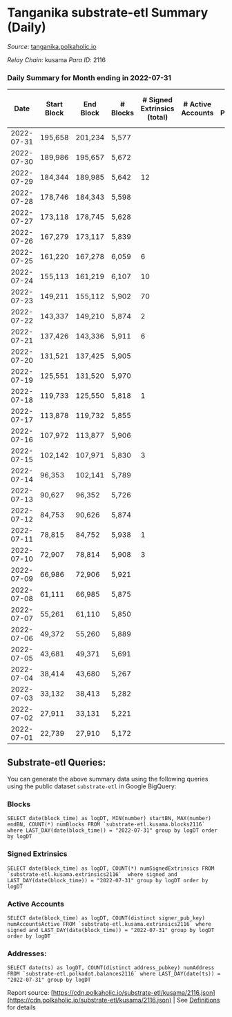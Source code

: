 # Tanganika substrate-etl Summary (Daily)

_Source_: [tanganika.polkaholic.io](https://tanganika.polkaholic.io)

*Relay Chain*: kusama
*Para ID*: 2116



### Daily Summary for Month ending in 2022-07-31


| Date | Start Block | End Block | # Blocks | # Signed Extrinsics (total) | # Active Accounts | # Passive | # New | # Addresses with Balances | # Events | # Transfers | # XCM Transfers In | # XCM Transfers Out |
| ---- | ----------- | --------- | -------- | --------------------------- | ----------------- | --------- | ----- | ------------------------- | -------- | ----------- | ------------------ | ------------------- |
| 2022-07-31 | 195,658 | 201,234 | 5,577  |  |  |  |  | 2,473 | 11,265 |   |   |   |
| 2022-07-30 | 189,986 | 195,657 | 5,672  |  |  |  |  | 2,473 | 11,461 |   |   |   |
| 2022-07-29 | 184,344 | 189,985 | 5,642  | 12 |  |  |  | 2,473 | 11,472 | 7  |   |   |
| 2022-07-28 | 178,746 | 184,343 | 5,598  |  |  |  |  | 2,471 | 11,311 |   |   |   |
| 2022-07-27 | 173,118 | 178,745 | 5,628  |  |  |  |  | 2,471 | 11,368 |   |   |   |
| 2022-07-26 | 167,279 | 173,117 | 5,839  |  |  |  |  | 2,471 | 11,798 |   |   |   |
| 2022-07-25 | 161,220 | 167,278 | 6,059  | 6 |  |  |  | 2,471 | 12,278 | 6  |   |   |
| 2022-07-24 | 155,113 | 161,219 | 6,107  | 10 |  |  |  | 2,471 | 12,399 | 10  |   |   |
| 2022-07-23 | 149,211 | 155,112 | 5,902  | 70 |  |  |  | 2,471 | 12,348 | 70  |   |   |
| 2022-07-22 | 143,337 | 149,210 | 5,874  | 2 |  |  |  | 2,470 | 11,882 | 1  |   |   |
| 2022-07-21 | 137,426 | 143,336 | 5,911  | 6 |  |  |  | 2,471 | 11,976 | 1  |   |   |
| 2022-07-20 | 131,521 | 137,425 | 5,905  |  |  |  |  | 2,470 | 11,931 |   |   |   |
| 2022-07-19 | 125,551 | 131,520 | 5,970  |  |  |  |  | 2,470 | 12,062 |   |   |   |
| 2022-07-18 | 119,733 | 125,550 | 5,818  | 1 |  |  |  | 2,470 | 11,762 | 1  |   |   |
| 2022-07-17 | 113,878 | 119,732 | 5,855  |  |  |  |  | 2,470 | 11,830 |   |   |   |
| 2022-07-16 | 107,972 | 113,877 | 5,906  |  |  |  |  | 2,470 | 11,933 |   |   |   |
| 2022-07-15 | 102,142 | 107,971 | 5,830  | 3 |  |  |  | 2,470 | 11,795 | 3  |   |   |
| 2022-07-14 | 96,353 | 102,141 | 5,789  |  |  |  |  | 2,470 | 11,699 |   |   |   |
| 2022-07-13 | 90,627 | 96,352 | 5,726  |  |  |  |  | 2,470 | 11,570 |   |   |   |
| 2022-07-12 | 84,753 | 90,626 | 5,874  |  |  |  |  | 2,470 | 11,868 |   |   |   |
| 2022-07-11 | 78,815 | 84,752 | 5,938  | 1 |  |  |  | 2,470 | 12,004 | 1  |   |   |
| 2022-07-10 | 72,907 | 78,814 | 5,908  | 3 |  |  |  | 2,470 | 11,951 | 1  |   |   |
| 2022-07-09 | 66,986 | 72,906 | 5,921  |  |  |  |  | 2,470 | 11,964 |   |   |   |
| 2022-07-08 | 61,111 | 66,985 | 5,875  |  |  |  |  | 2,470 | 11,870 |   |   |   |
| 2022-07-07 | 55,261 | 61,110 | 5,850  |  |  |  |  | 2,470 | 11,820 |   |   |   |
| 2022-07-06 | 49,372 | 55,260 | 5,889  |  |  |  |  | 2,470 | 11,900 |   |   |   |
| 2022-07-05 | 43,681 | 49,371 | 5,691  |  |  |  |  | 2,470 | 11,496 |   |   |   |
| 2022-07-04 | 38,414 | 43,680 | 5,267  |  |  |  |  | 2,470 | 10,642 |   |   |   |
| 2022-07-03 | 33,132 | 38,413 | 5,282  |  |  |  |  | 2,470 | 10,673 |   |   |   |
| 2022-07-02 | 27,911 | 33,131 | 5,221  |  |  |  |  | 2,470 | 10,549 |   |   |   |
| 2022-07-01 | 22,739 | 27,910 | 5,172  |  |  |  |  | 2,470 | 10,448 |   |   |   |

## Substrate-etl Queries:
You can generate the above summary data using the following queries using the public dataset `substrate-etl` in Google BigQuery:


### Blocks
```
SELECT date(block_time) as logDT, MIN(number) startBN, MAX(number) endBN, COUNT(*) numBlocks FROM `substrate-etl.kusama.blocks2116`  where LAST_DAY(date(block_time)) = "2022-07-31" group by logDT order by logDT
```


### Signed Extrinsics
```
SELECT date(block_time) as logDT, COUNT(*) numSignedExtrinsics FROM `substrate-etl.kusama.extrinsics2116`  where signed and LAST_DAY(date(block_time)) = "2022-07-31" group by logDT order by logDT
```


### Active Accounts
```
SELECT date(block_time) as logDT, COUNT(distinct signer_pub_key) numAccountsActive FROM `substrate-etl.kusama.extrinsics2116` where signed and LAST_DAY(date(block_time)) = "2022-07-31" group by logDT order by logDT
```


### Addresses:
```
SELECT date(ts) as logDT, COUNT(distinct address_pubkey) numAddress FROM `substrate-etl.polkadot.balances2116` where LAST_DAY(date(ts)) = "2022-07-31" group by logDT
```



Report source: [https://cdn.polkaholic.io/substrate-etl/kusama/2116.json](https://cdn.polkaholic.io/substrate-etl/kusama/2116.json) | See [Definitions](/DEFINITIONS.md) for details
